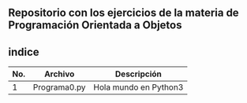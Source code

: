 ## Repositorio con los ejercicios de la materia de Programación Orientada a Objetos 

## indice 

|No.|Archivo|Descripción|
|--|--|--|
|1|Programa0.py|Hola mundo en Python3|

